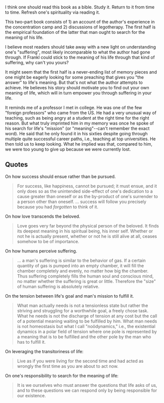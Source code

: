 <!-- 2023-man-search-for-meaning -->

I think one should read this book as a bible. Study it. Return to it from time to time. Refresh one's spirituality via reading it.

This two-part book consists of 1) an account of the author's experience in the concentration camp and 2) discussions of legotherapy. The first half is the empirical foundation of the latter that man ought to search for the meaning of his life.

I believe most readers should take away with a new light on understanding one's "suffering", most likely incomparable to what the author had gone through. If Frankl could stick to the meaning of his life through that kind of suffering, why can't you yours?

It might seem that the first half is a never-ending list of memory pieces and one might be eagerly looking for some preaching that gives you "the answer" to life's meaning. But that's not what the author attempts to achieve. He believes his story should motivate you to find out your own meaning of life, which will in turn empower you through suffering in your life.

It reminds me of a professor I met in college. He was one of the few "foreign professors" who came from the US. He had a very unusual way of teaching, such as being angry at a student at the right time for the right reason. But what truly imprinted him in my memory was once he spoke of his search for life's "mission" (or "meaning"--can't remember the exact word). He said that he only found it in his sixties despite going through multiple quite successful career paths, i.e., teaching at top universities. He then told us to keep looking. What he implied was that, compared to him, we were too young to give up because we were currently lost.

## Quotes
On how success should ensue rather than be pursued.
> For success, like happiness, cannot be pursued; it must ensue, and it only does so as the unintended side-effect of one's dedication to a cause greater than oneself or as the by-product of one's surrender to a person other than oneself. ... success will follow you precisely because you had *forgotten* to think of it.

On how love transcends the beloved.
> Love goes very far beyond the physical person of the beloved. It finds its deepest meaning in his spiritual being, his inner self. Whether or not he is actually present, whether or not he is still alive at all, ceases somehow to be of importance.

On how humans perceive suffering.
> ... a man's suffering is similar to the behavior of gas. If a certain quantity of gas is pumped into an empty chamber, it will fill the chamber completely and evenly, no matter how big the chamber. Thus suffering completely fills the human soul and conscious mind, no matter whether the suffering is great or little. Therefore the "size" of human suffering is absolutely relative.

On the tension between life's goal and man's mission to fulfill it.
> What man actually needs is not a tensionless state but rather the striving and struggling for a worthwhile goal, a freely chose task. What he needs is not the discharge of tension at any cost but the call of a potential meaning waiting to be fulfilled by him. What man needs is not homeostasis but what I call "noödynamics," i.e., the existential dynamics in a polar field of tension where one pole is represented by a meaning that is to be fulfilled and the other pole by the man who has to fulfill it.

On leveraging the transitoriness of life:
> Live as if you were living for the second time and had acted as wrongly the first time as you are about to act now.

On one's responsibility to search for the meaning of life:
> It is we ourselves who must answer the questions that life asks of us, and to these questions we can respond only by being responsible for our existence.